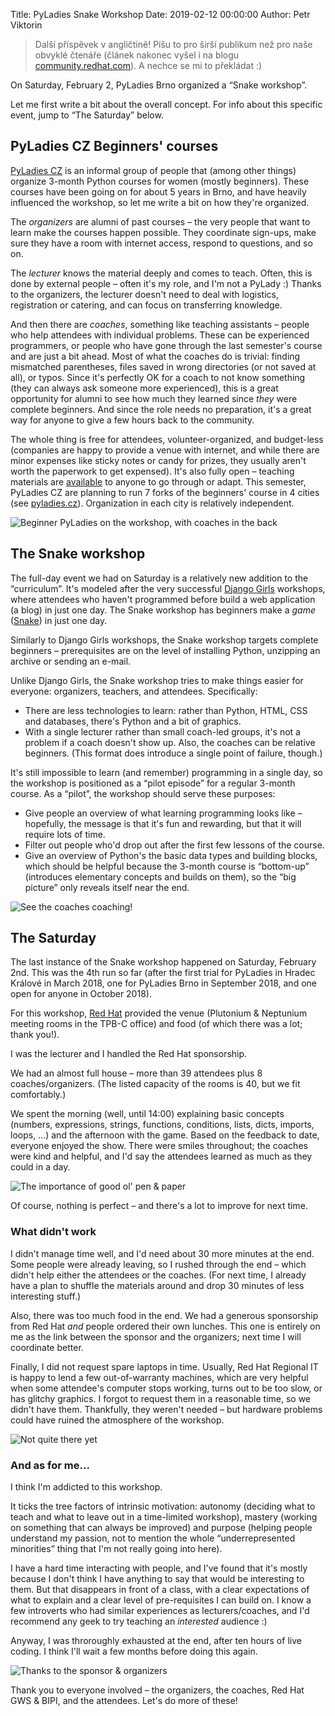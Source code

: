 Title:  PyLadies Snake Workshop
Date: 2019-02-12 00:00:00
Author: Petr Viktorin

> Další příspěvek v angličtině!
> Píšu to pro širší publikum než pro naše obvyklé čtenáře (článek nakonec vyšel
> i na blogu [community.redhat.com](https://community.redhat.com/blog/2019/02/building-snakes-to-learn-code/)).
> A nechce se mi to překládat :)


On Saturday, February 2, PyLadies Brno organized a “Snake workshop”.

Let me first write a bit about the overall concept.
For info about this specific event, jump to “The Saturday” below.


## PyLadies CZ Beginners' courses

[PyLadies CZ](https://pyladies.cz/) is an informal group of people that (among other things) organize
3-month Python courses for women (mostly beginners).
These courses have been going on for about 5 years in Brno, and have heavily
influenced the workshop, so let me write a bit on how they're organized.

The *organizers* are alumni of past courses – the very people that want to
learn make the courses happen possible.
They coordinate sign-ups, make sure they have a room with internet access,
respond to questions, and so on.

The *lecturer* knows the material deeply and comes to teach.
Often, this is done by external people – often it's my role,
and I'm not a PyLady :)
Thanks to the organizers, the lecturer doesn't need to deal with logistics,
registration or catering, and can focus on transferring knowledge.

And then there are *coaches*, something like teaching assistants – people who
help attendees with individual problems.
These can be experienced programmers, or people who have gone through
the last semester's course and are just a bit ahead.
Most of what the coaches do is trivial: finding mismatched parentheses,
files saved in wrong directories (or not saved at all), or typos.
Since it's perfectly OK for a coach to not know something (they can always
ask someone more experienced), this is a great opportunity for alumni to
see how much they learned since *they* were complete beginners.
And since the role needs no preparation, it's a great way for anyone to give
a few hours back to the community.

The whole thing is free for attendees, volunteer-organized, and budget-less
(companies are happy to provide a venue with internet, and while there are
minor expenses like sticky notes or candy for prizes, they usually aren't
worth the paperwork to get expensed).
It's also fully open – teaching materials are [available] to anyone to go
through or adapt.
This semester, PyLadies CZ are planning to run 7 forks of the beginners' course
in 4 cities (see [pyladies.cz](https://pyladies.cz/)).
Organization in each city is relatively independent.

[available]: https://naucse.python.cz/course/pyladies/

![Beginner PyLadies on the workshop, with coaches in the back]({filename}/images/snake2019-20190202_084911.jpg)


## The Snake workshop

The full-day event we had on Saturday is a relatively new addition to the
“curriculum”.
It's modeled after the very successful [Django Girls](https://djangogirls.org/) workshops, where attendees
who haven't programmed before build a web application (a blog) in just one day.
The Snake workshop has beginners make a *game* ([Snake]) in just one day.

Similarly to Django Girls workshops, the Snake workshop targets complete
beginners – prerequisites are on the level of installing Python, unzipping
an archive or sending an e-mail.

Unlike Django Girls, the Snake workshop tries to make things easier for
everyone: organizers, teachers, and attendees. Specifically:

* There are less technologies to learn: rather than Python, HTML, CSS and
  databases, there's Python and a bit of graphics.
* With a single lecturer rather than small coach-led groups, it's not
  a problem if a coach doesn't show up.
  Also, the coaches can be relative beginners.
  (This format does introduce a single point of failure, though.)

It's still impossible to learn (and remember) programming in a single day,
so the workshop is positioned as a “pilot episode” for a regular 3-month
course.
As a “pilot”, the workshop should serve these purposes:

* Give people an overview of what learning programming looks like – hopefully,
  the message is that it's fun and rewarding, but that it will require lots
  of time.
* Filter out people who'd drop out after the first few lessons of the course.
* Give an overview of Python's the basic data types and building blocks,
  which should be helpful because the 3-month course is “bottom-up” (introduces
  elementary concepts and builds on them), so the “big picture” only reveals
  itself near the end.

[Snake]: https://en.wikipedia.org/wiki/Snake_(video_game_genre)

![See the coaches coaching!]({filename}/images/snake2019-20190202_152819.jpg)


## The Saturday

The last instance of the Snake workshop happened on Saturday, February 2nd.
This was the 4th run so far (after the first trial for PyLadies in
Hradec Králové in March 2018, one for PyLadies Brno in September
2018, and one open for anyone in October 2018).

For this workshop, [Red Hat] provided the venue (Plutonium & Neptunium meeting
rooms in the TPB-C office) and food (of which there was a lot; thank you!).

[Red Hat]: https://www.redhat.com/en/global/czech-republic

I was the lecturer and I handled the Red Hat sponsorship.

We had an almost full house – more than 39 attendees plus 8
coaches/organizers.
(The listed capacity of the rooms is 40, but we fit comfortably.)

We spent the morning (well, until 14:00) explaining basic concepts (numbers,
expressions, strings, functions, conditions, lists, dicts, imports, loops, …)
and the afternoon with the game.
Based on the feedback to date, everyone enjoyed the show.
There were smiles throughout; the coaches were kind and helpful, and I'd say
the attendees learned as much as they could in a day.

![The importance of good ol' pen & paper]({filename}/images/snake2019-20190202_162002.jpg)

Of course, nothing is perfect – and there's a lot to improve for next time.


### What didn't work

I didn't manage time well, and I'd need about 30 more minutes at the end.
Some people were already leaving, so I rushed through the end – which didn't
help either the attendees or the coaches.
(For next time, I already have a plan to shuffle the materials around and
drop 30 minutes of less interesting stuff.)

Also, there was too much food in the end.
We had a generous sponsorship from Red Hat *and* people ordered their own
lunches.
This one is entirely on me as the link between the sponsor and the organizers;
next time I will coordinate better.

Finally, I did not request spare laptops in time.
Usually, Red Hat Regional IT is happy to lend a few out-of-warranty machines,
which are very helpful when some attendee's computer stops working, turns
out to be too slow, or has glitchy graphics.
I forgot to request them in a reasonable time, so we didn't have them.
Thankfully, they weren't needed – but hardware problems could have ruined the
atmosphere of the workshop.

![Not quite there yet]({filename}/images/snake2019-20190202_173055.jpg)


### And as for me...

I think I'm addicted to this workshop.

It ticks the tree factors of intrinsic motivation: autonomy (deciding what
to teach and what to leave out in a time-limited workshop),
mastery (working on something that can always be improved) and purpose (helping
people understand my passion, not to mention the whole “underrepresented
minorities” thing that I'm not really going into here).

I have a hard time interacting with people, and I've found that it's mostly
because I don't think I have anything to say that would be interesting to them.
But that disappears in front of a class, with a clear expectations of what to
explain and a clear level of pre-requisites I can build on.
I know a few introverts who had similar experiences as lecturers/coaches,
and I'd recommend any geek to try teaching an *interested* audience :)

Anyway, I was throroughly exhausted at the end, after ten hours of live coding.
I think I'll wait a few months before doing this again.


![Thanks to the sponsor & organizers]({filename}/images/snake2019-20190202_084946.jpg)

Thank you to everyone involved – the organizers, the coaches,
Red Hat GWS & BIPI, and the attendees.
Let's do more of these!
